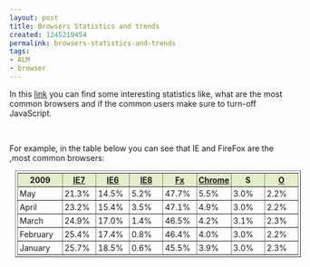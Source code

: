 ```yaml
---
layout: post
title: Browsers Statistics and trends
created: 1245219454
permalink: browsers-statistics-and-trends
tags:
- ALM
- browser
---
```

<p>In this <a href="http://www.w3schools.com/browsers/browsers_stats.asp" target="_blank">link</a> you can find some interesting statistics like, what are the most common browsers and if the common users make sure to turn-off JavaScript.</p>
<p>&nbsp;</p>
<p>For example, in the table below you can see that IE and FireFox are the ,most common browsers:&nbsp;</p>
<p><style type="text/css">
TH {background-color: #E5EECC}
TABLE, TH, TD {font-size:100%; verdana,helvetica,arial,sans-serif; margin-left:10px; 1px solid #EFEFEF; padding: 3px;}
</style></p>
<table cellspacing="2" cellpadding="2" border="1" width="80%" class="reference">
    <tbody>
        <tr>
            <th width="16%">2009</th>
            <th width="12%"><a href="http://www.w3schools.com/browsers/browsers_explorer.asp">IE7</a></th>
            <th width="12%"><a href="http://www.w3schools.com/browsers/browsers_explorer.asp">IE6</a></th>
            <th width="12%"><a href="http://www.w3schools.com/browsers/browsers_explorer.asp">IE8</a></th>
            <th width="12%"><a href="http://www.w3schools.com/browsers/browsers_firefox.asp">Fx</a></th>
            <th width="12%"><a href="http://www.w3schools.com/browsers/browsers_chrome.asp">Chrome</a></th>
            <th width="12%">S</th>
            <th width="12%"><a href="http://www.w3schools.com/browsers/browsers_opera.asp">O</a></th>
        </tr>
        <tr>
            <td>May</td>
            <td>21.3%</td>
            <td>14.5%</td>
            <td>5.2%</td>
            <td>47.7%</td>
            <td>5.5%</td>
            <td>3.0%</td>
            <td>2.2%</td>
        </tr>
        <tr>
            <td>April</td>
            <td>23.2%</td>
            <td>15.4%</td>
            <td>3.5%</td>
            <td>47.1%</td>
            <td>4.9%</td>
            <td>3.0%</td>
            <td>2.2%</td>
        </tr>
        <tr>
            <td>March</td>
            <td>24.9%</td>
            <td>17.0%</td>
            <td>1.4%</td>
            <td>46.5%</td>
            <td>4.2%</td>
            <td>3.1%</td>
            <td>2.3%</td>
        </tr>
        <tr>
            <td>February</td>
            <td>25.4%</td>
            <td>17.4%</td>
            <td>0.8%</td>
            <td>46.4%</td>
            <td>4.0%</td>
            <td>3.0%</td>
            <td>2.2%</td>
        </tr>
        <tr>
            <td>January</td>
            <td>25.7%</td>
            <td>18.5%</td>
            <td>0.6%</td>
            <td>45.5%</td>
            <td>3.9%</td>
            <td>3.0%</td>
            <td>2.3%</td>
        </tr>
    </tbody>
</table>
<p>&nbsp;</p>
<p>&nbsp;</p>
<p>&nbsp;</p>
